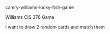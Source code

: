 camry-williams-lucky-fish-game

Williams CIS 376 Game

I want to draw 2 random cards and match them

